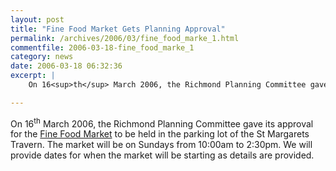 ```yaml
---
layout: post
title: "Fine Food Market Gets Planning Approval"
permalink: /archives/2006/03/fine_food_marke_1.html
commentfile: 2006-03-18-fine_food_marke_1
category: news
date: 2006-03-18 06:32:36
excerpt: |
    On 16<sup>th</sup> March 2006, the Richmond Planning Committee gave its approval for the <a href="/archives/2006/03/fine_food_marke.html">Fine Food Market</a> to be held in the parking lot of the St Margarets Travern. The market will be on Sundays from 10:00am to 2:30pm.  We will provide dates for when the market will be starting as details are provided.

---
```


On 16<sup>th</sup> March 2006, the Richmond Planning Committee gave its approval for the [Fine Food Market](/archives/2006/03/fine_food_marke.html) to be held in the parking lot of the St Margarets Travern. The market will be on Sundays from 10:00am to 2:30pm. We will provide dates for when the market will be starting as details are provided.
